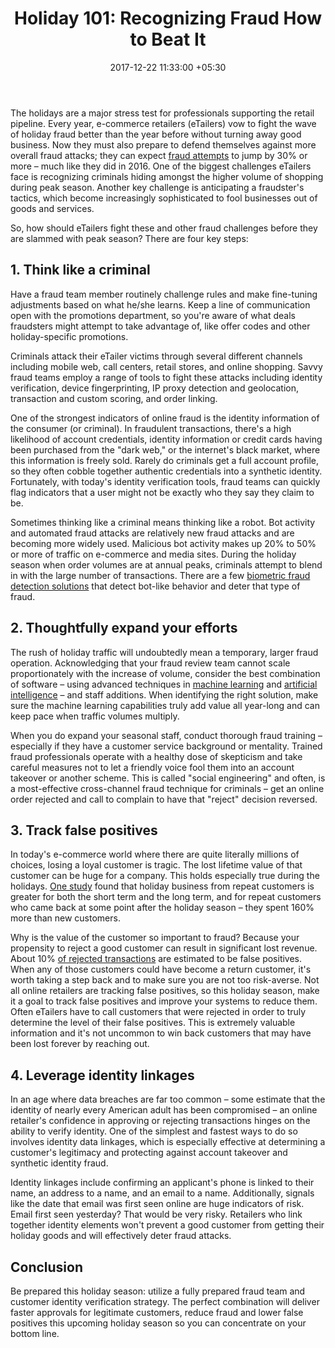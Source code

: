 ﻿---
title: 'Holiday 101: Recognizing Fraud How to Beat It'
date: 2017-12-22 11:33:00 +05:30
tags:
- cybersecurity
- fraud prevention
- fraud
- biometrics
- artificial intelligence
- machine learning
- e-commerce
Person: Tom Donlea
Image: "/uploads/iStock-625157706%204.jpg"
category:
- Cybersecurity
Companies:
- Whitepages Pro
Markets:
- US
---

The holidays are a major stress test for professionals supporting the retail pipeline. Every year, e-commerce retailers (eTailers) vow to fight the wave of holiday fraud better than the year before without turning away good business. Now they must also prepare to defend themselves against more overall fraud attacks; they can expect [fraud attempts](https://www.aciworldwide.com/news-and-events/press-releases/2017/january/global-fraud-attempts-increased-by-31-during-holiday-shopping-season) to jump by 30% or more – much like they did in 2016. One of the biggest challenges eTailers face is recognizing criminals hiding amongst the higher volume of shopping during peak season. Another key challenge is anticipating a fraudster's tactics, which become increasingly sophisticated to fool businesses out of goods and services.

So, how should eTailers fight these and other fraud challenges before they are slammed with peak season? There are four key steps:

## 1. Think like a criminal

Have a fraud team member routinely challenge rules and make fine-tuning adjustments based on what he/she learns. Keep a line of communication open with the promotions department, so you're aware of what deals fraudsters might attempt to take advantage of, like offer codes and other holiday-specific promotions.

Criminals attack their eTailer victims through several different channels including mobile web, call centers, retail stores, and online shopping. Savvy fraud teams employ a range of tools to fight these attacks including identity verification, device fingerprinting, IP proxy detection and geolocation, transaction and custom scoring, and order linking.

One of the strongest indicators of online fraud is the identity information of the consumer (or criminal). In fraudulent transactions, there's a high likelihood of account credentials, identity information or credit cards having been purchased from the "dark web," or the internet's black market, where this information is freely sold. Rarely do criminals get a full account profile, so they often cobble together authentic credentials into a synthetic identity. Fortunately, with today's identity verification tools, fraud teams can quickly flag indicators that a user might not be exactly who they say they claim to be.

Sometimes thinking like a criminal means thinking like a robot. Bot activity and automated fraud attacks are relatively new fraud attacks and are becoming more widely used. Malicious bot activity makes up 20% to 50% or more of traffic on e-commerce and media sites. During the holiday season when order volumes are at annual peaks, criminals attempt to blend in with the large number of transactions. There are a few [biometric fraud detection solutions](https://letstalkpayments.com/behavioral-biometrics-dynamic-approach-to-authentication-and-security/) that detect bot-like behavior and deter that type of fraud.

## 2. Thoughtfully expand your efforts

The rush of holiday traffic will undoubtedly mean a temporary, larger fraud operation. Acknowledging that your fraud review team cannot scale proportionately with the increase of volume, consider the best combination of software – using advanced techniques in [machine learning](https://letstalkpayments.com/how-banks-regulators-are-applying-machine-learning/) and [artificial intelligence](https://letstalkpayments.com/ai-most-defining-technology-banking-industry/) – and staff additions. When identifying the right solution, make sure the machine learning capabilities truly add value all year-long and can keep pace when traffic volumes multiply.

When you do expand your seasonal staff, conduct thorough fraud training – especially if they have a customer service background or mentality. Trained fraud professionals operate with a healthy dose of skepticism and take careful measures not to let a friendly voice fool them into an account takeover or another scheme. This is called "social engineering" and often, is a most-effective cross-channel fraud technique for criminals – get an online order rejected and call to complain to have that "reject" decision reversed.

## 3. Track false positives

In today's e-commerce world where there are quite literally millions of choices, losing a loyal customer is tragic. The lost lifetime value of that customer can be huge for a company. This holds especially true during the holidays. [One study](https://letstalkpayments.com/during-the-holidays-existing-customers-are-more-valuable-than-new-ones/) found that holiday business from repeat customers is greater for both the short term and the long term, and for repeat customers who came back at some point after the holiday season – they spent 160% more than new customers.

Why is the value of the customer so important to fraud? Because your propensity to reject a good customer can result in significant lost revenue. About 10% [of rejected transactions](https://www.cybersource.com/content/dam/cybersource/2017_Fraud_Benchmark_Report.pdf) are estimated to be false positives. When any of those customers could have become a return customer, it's worth taking a step back and to make sure you are not too risk-averse. Not all online retailers are tracking false positives, so this holiday season, make it a goal to track false positives and improve your systems to reduce them. Often eTailers have to call customers that were rejected in order to truly determine the level of their false positives. This is extremely valuable information and it's not uncommon to win back customers that may have been lost forever by reaching out.

## 4. Leverage identity linkages

In an age where data breaches are far too common – some estimate that the identity of nearly every American adult has been compromised – an online retailer's confidence in approving or rejecting transactions hinges on the ability to verify identity. One of the simplest and fastest ways to do so involves identity data linkages, which is especially effective at determining a customer's legitimacy and protecting against account takeover and synthetic identity fraud.

Identity linkages include confirming an applicant's phone is linked to their name, an address to a name, and an email to a name. Additionally, signals like the date that email was first seen online are huge indicators of risk. Email first seen yesterday? That would be very risky. Retailers who link together identity elements won't prevent a good customer from getting their holiday goods and will effectively deter fraud attacks.

## Conclusion

Be prepared this holiday season: utilize a fully prepared fraud team and customer identity verification strategy. The perfect combination will deliver faster approvals for legitimate customers, reduce fraud and lower false positives this upcoming holiday season so you can concentrate on your bottom line.